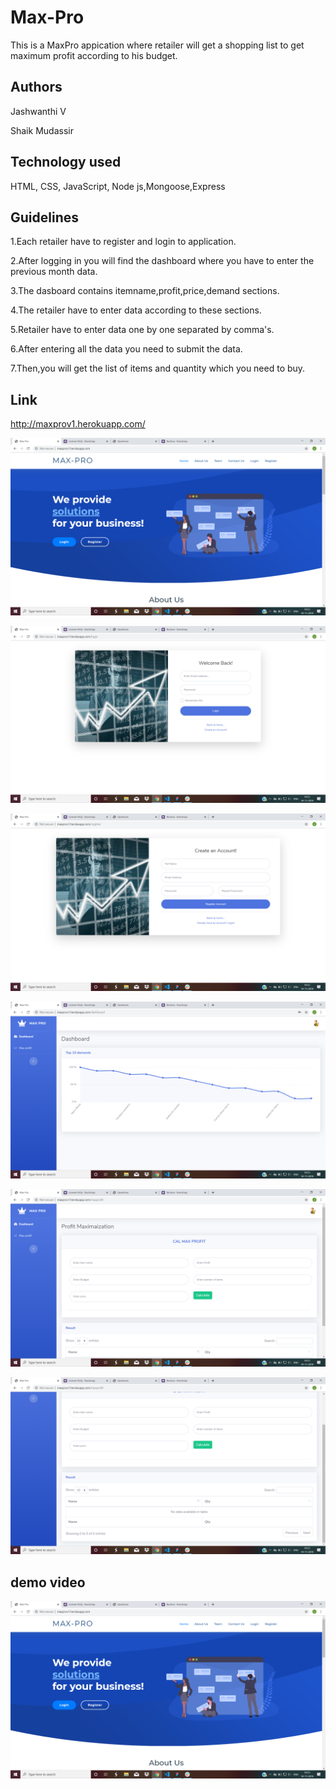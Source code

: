 # Max-Pro
This is a MaxPro appication where retailer will get a shopping list to get maximum profit according to his budget.

## Authors
Jashwanthi V 

Shaik Mudassir

## Technology used
HTML, CSS, JavaScript, Node js,Mongoose,Express

## Guidelines
1.Each retailer have to register and login to application.   

2.After logging in you will find the dashboard where you have to enter the previous month data.

3.The dasboard contains itemname,profit,price,demand sections.

4.The retailer have to enter data according to these sections.

5.Retailer have to enter data one by one separated by comma's.

6.After entering all the data you need to submit the data.

7.Then,you will get the list of items and quantity which you need to buy.

## Link
http://maxprov1.herokuapp.com/


![home](images/home.png)


![login](images/login.png)


![register](images/register.png)


![dashboard](images/dashboard.png)


![maxprofit](images/maxprofit.png)


![result](images/result.png)

## demo video
[![Watch the video](images/home.png)](./img/demo.mp4)
